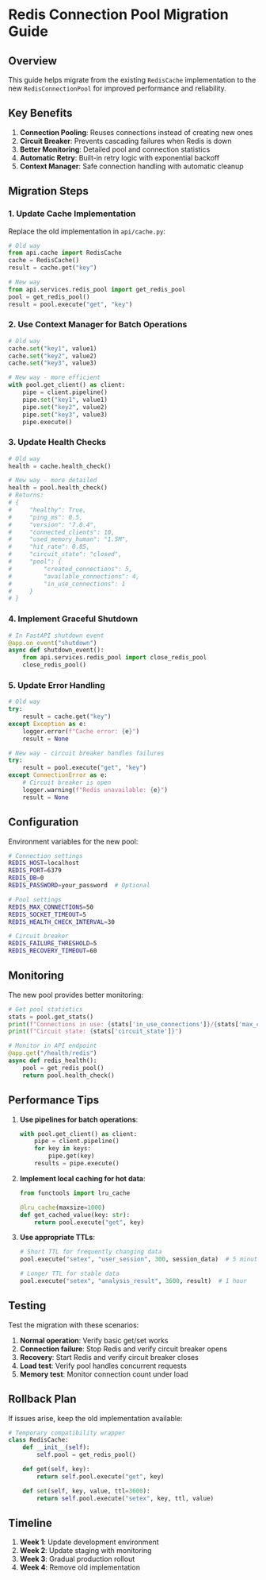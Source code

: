 # Redis Connection Pool Migration Guide

## Overview

This guide helps migrate from the existing `RedisCache` implementation to the new `RedisConnectionPool` for improved performance and reliability.

## Key Benefits

1. **Connection Pooling**: Reuses connections instead of creating new ones
2. **Circuit Breaker**: Prevents cascading failures when Redis is down
3. **Better Monitoring**: Detailed pool and connection statistics
4. **Automatic Retry**: Built-in retry logic with exponential backoff
5. **Context Manager**: Safe connection handling with automatic cleanup

## Migration Steps

### 1. Update Cache Implementation

Replace the old implementation in `api/cache.py`:

```python
# Old way
from api.cache import RedisCache
cache = RedisCache()
result = cache.get("key")

# New way
from api.services.redis_pool import get_redis_pool
pool = get_redis_pool()
result = pool.execute("get", "key")
```

### 2. Use Context Manager for Batch Operations

```python
# Old way
cache.set("key1", value1)
cache.set("key2", value2)
cache.set("key3", value3)

# New way - more efficient
with pool.get_client() as client:
    pipe = client.pipeline()
    pipe.set("key1", value1)
    pipe.set("key2", value2)
    pipe.set("key3", value3)
    pipe.execute()
```

### 3. Update Health Checks

```python
# Old way
health = cache.health_check()

# New way - more detailed
health = pool.health_check()
# Returns:
# {
#     "healthy": True,
#     "ping_ms": 0.5,
#     "version": "7.0.4",
#     "connected_clients": 10,
#     "used_memory_human": "1.5M",
#     "hit_rate": 0.85,
#     "circuit_state": "closed",
#     "pool": {
#         "created_connections": 5,
#         "available_connections": 4,
#         "in_use_connections": 1
#     }
# }
```

### 4. Implement Graceful Shutdown

```python
# In FastAPI shutdown event
@app.on_event("shutdown")
async def shutdown_event():
    from api.services.redis_pool import close_redis_pool
    close_redis_pool()
```

### 5. Update Error Handling

```python
# Old way
try:
    result = cache.get("key")
except Exception as e:
    logger.error(f"Cache error: {e}")
    result = None

# New way - circuit breaker handles failures
try:
    result = pool.execute("get", "key")
except ConnectionError as e:
    # Circuit breaker is open
    logger.warning(f"Redis unavailable: {e}")
    result = None
```

## Configuration

Environment variables for the new pool:

```bash
# Connection settings
REDIS_HOST=localhost
REDIS_PORT=6379
REDIS_DB=0
REDIS_PASSWORD=your_password  # Optional

# Pool settings
REDIS_MAX_CONNECTIONS=50
REDIS_SOCKET_TIMEOUT=5
REDIS_HEALTH_CHECK_INTERVAL=30

# Circuit breaker
REDIS_FAILURE_THRESHOLD=5
REDIS_RECOVERY_TIMEOUT=60
```

## Monitoring

The new pool provides better monitoring:

```python
# Get pool statistics
stats = pool.get_stats()
print(f"Connections in use: {stats['in_use_connections']}/{stats['max_connections']}")
print(f"Circuit state: {stats['circuit_state']}")

# Monitor in API endpoint
@app.get("/health/redis")
async def redis_health():
    pool = get_redis_pool()
    return pool.health_check()
```

## Performance Tips

1. **Use pipelines for batch operations**:

   ```python
   with pool.get_client() as client:
       pipe = client.pipeline()
       for key in keys:
           pipe.get(key)
       results = pipe.execute()
   ```

2. **Implement local caching for hot data**:

   ```python
   from functools import lru_cache

   @lru_cache(maxsize=1000)
   def get_cached_value(key: str):
       return pool.execute("get", key)
   ```

3. **Use appropriate TTLs**:

   ```python
   # Short TTL for frequently changing data
   pool.execute("setex", "user_session", 300, session_data)  # 5 minutes

   # Longer TTL for stable data
   pool.execute("setex", "analysis_result", 3600, result)  # 1 hour
   ```

## Testing

Test the migration with these scenarios:

1. **Normal operation**: Verify basic get/set works
2. **Connection failure**: Stop Redis and verify circuit breaker opens
3. **Recovery**: Start Redis and verify circuit breaker closes
4. **Load test**: Verify pool handles concurrent requests
5. **Memory test**: Monitor connection count under load

## Rollback Plan

If issues arise, keep the old implementation available:

```python
# Temporary compatibility wrapper
class RedisCache:
    def __init__(self):
        self.pool = get_redis_pool()

    def get(self, key):
        return self.pool.execute("get", key)

    def set(self, key, value, ttl=3600):
        return self.pool.execute("setex", key, ttl, value)
```

## Timeline

1. **Week 1**: Update development environment
2. **Week 2**: Update staging with monitoring
3. **Week 3**: Gradual production rollout
4. **Week 4**: Remove old implementation
